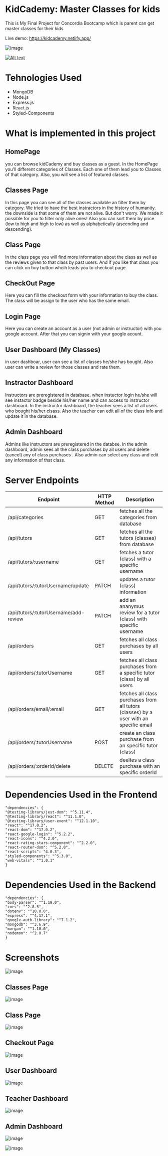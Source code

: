 # KidCademy: Master Classes for kids

This is My Final Project for Concordia Bootcamp which is parent can get master classes for their kids

Live demo: https://kidcademy.netlify.app/

![image](https://user-images.githubusercontent.com/78935540/125161214-0a83ae00-e14f-11eb-9afc-7a889b04c15c.png)


[![Alt text](https://img.youtube.com/vi/hMQj7BsgvHQ/0.jpg)](https://www.youtube.com/watch?v=hMQj7BsgvHQ)



# Tehnologies Used

* MongoDB
* Node.js
* Express.js
* React.js
* Styled-Components

# What is implemented in this project

## HomePage

you can browse kidCademy and buy classes as a guest. In the HomePage you'll different categories of Classes. Each one of them lead you to Classes of that category. Also, you will see a list of featured classes.

## Classes Page

In this page you can see all of the classes available an filter them by category. 
We tried to have the best instractors in the history of humanity. the downside is that some of them are not alive. But don't worry. We made it possible for you to filter only alive ones! 
Also you can sort them by price (low to high and high to low) as well as alphabetically (ascending and descending).


## Class Page

In the class page you will find more information about the class as well as the reviews given to that class by past users. And if you like that class you can click on buy button whcih leads you to checkout page.

## CheckOut Page

Here you can fill the checkout form with your information to buy the class. The class will be assign to the user who has the same email. 

## Login Page

Here you can create an account as a user (not admin or instructor) with you google account. After that you can signin with your google acount. 

## User Dashboard (My Classes)

in user dashboar, user can see a list of classes he/she has bought. Also user can write a review for those classes and rate them. 

## Instractor Dashboard

Instructors are preregistered in database. when instuctor login he/she will see instactor badge beside his/her name and can access to instructor dashboard. In the instructor dashboard, the teacher sees a list of all users who bought his/her clsass. Also the teacher can edit all of the class info and update it in the database.

## Admin Dashboard

Admins like instructors are preregistered in the databse. In the admin dashboard, admin sees all the class purchases by all users and delete (cancel) any of class purchases . Also admin can select any class and edit any information of that class.



# Server Endpoints 

| Endpoint      | HTTP Method | Description |
| ----------- | ----------- | ----------- |
| /api/categories | GET | fetches all the categories from database |
| /api/tutors | GET | fetches all the tutors (classes) from database |
| /api/tutors/:username | GET | fetches a tutor (class) with a specific username |
| /api/tutors/:tutorUsername/update | PATCH | updates a tutor (class) information |
| /api/tutors/:tutorUsername/add-review| PATCH | add an ananymus review for a tutor (class) with specific username |
| /api/orders | GET | fetches all class purchases by all users |
| /api/orders/:tutorUsername | GET | fetches all class purchases from a specific tutor (class) by all users  |
| /api/orders/email/:email | GET | fetches all class purchases from all tutors (classes) by a user with an specific email |
| /api/orders/:tutorUsername | POST | create an class purchase from an specific tutor (class) |
| /api/orders/:orderId/delete | DELETE | deeltes a class purchase with an specific orderId |

# Dependencies Used in the Frontend

    "dependencies": {
    "@testing-library/jest-dom": "^5.11.4",
    "@testing-library/react": "^11.1.0",
    "@testing-library/user-event": "^12.1.10",
    "react": "^17.0.2",
    "react-dom": "^17.0.2",
    "react-google-login": "^5.2.2",
    "react-icons": "^4.2.0",
    "react-rating-stars-component": "^2.2.0",
    "react-router-dom": "^5.2.0",
    "react-scripts": "4.0.3",
    "styled-components": "^5.3.0",
    "web-vitals": "^1.0.1"
    }


# Dependencies Used in the Backend

    "dependencies": {
    "body-parser": "^1.19.0",
    "cors": "^2.8.5",
    "dotenv": "^10.0.0",
    "express": "^4.17.1",
    "google-auth-library": "^7.1.2",
    "mongodb": "^3.6.9",
    "morgan": "^1.10.0",
    "nodemon": "^2.0.7"
    }

# Screenshots

![image](https://user-images.githubusercontent.com/78935540/125161223-18393380-e14f-11eb-880b-6eecab11368b.png)

## Classes Page

![image](https://user-images.githubusercontent.com/78935540/125161435-63077b00-e150-11eb-92b5-16839e219d13.png)

## Class Page

![image](https://user-images.githubusercontent.com/78935540/125161410-3ce1db00-e150-11eb-9ee7-c66742f57aa9.png)


## Checkout Page

![image](https://user-images.githubusercontent.com/78935540/125161386-0906b580-e150-11eb-8d37-38bc3c60d94b.png)

## User Dashboard

![image](https://user-images.githubusercontent.com/78935540/125161611-4d468580-e151-11eb-8007-dee07b75773a.png)


## Teacher Dashboard

![image](https://user-images.githubusercontent.com/78935540/125161538-ea54ee80-e150-11eb-9aa0-5d06dbd472da.png)


## Admin Dashboard

![image](https://user-images.githubusercontent.com/78935540/125161560-022c7280-e151-11eb-93e8-d59384a60cf5.png)

![image](https://user-images.githubusercontent.com/78935540/125161584-21c39b00-e151-11eb-872c-8100d3285cad.png)










